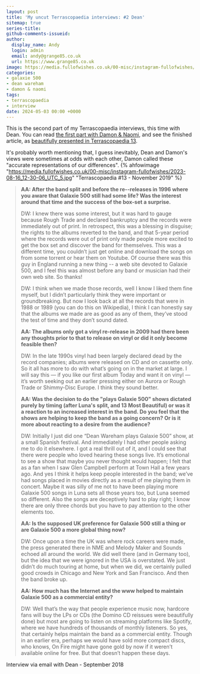 ```yaml
---
layout: post
title: 'My uncut Terrascopaedia interviews: #2 Dean'
sitemap: true
series-title:
github-comments-issueid:
author:
  display_name: Andy
  login: admin
  email: andy@grange85.co.uk
  url: https://www.grange85.co.uk
image: https://media.fullofwishes.co.uk/00-misc/instagram-fullofwishes/2023-08-16_12-30-06_UTC_5.jpg
categories:
- galaxie 500
- dean wareham
- damon & naomi
tags:
- terrascopaedia
- interview
date: 2024-05-03 00:00 +0000
---
```

This is the second part of my Terrascopaedia interviews, this time with Dean. You can read [the first part with Damon & Naomi](/2024/05/01/my-uncut-terrascopaedia-interviews-1-damon-and-naomi/), and see the finished article, as [beautifully presented in Terrascopaedia 13](https://media.fullofwishes.co.uk/01-galaxie_500/docs/galaxie-500-terrascopaedia-13.pdf).


It's probably worth mentioning that, I guess inevitably, Dean and Damon's views were sometimes at odds with each other, Damon called these "accurate representations of our differences".
{% ahfowimage "https://media.fullofwishes.co.uk/00-misc/instagram-fullofwishes/2023-08-16_12-30-06_UTC_5.jpg" "Terrascopaedia #13 - November 2019" %}

<blockquote>
<p>
<strong>
AA: After the band split and before the re--releases in 1996 where you aware that Galaxie 500 still had some life? Was the interest around that time and the success of the box-set a surprise.
</strong>
</p>


<p>
DW: I knew there was some interest, but it was hard to gauge because Rough Trade and declared bankruptcy and the records were immediately out of print. In retrospect, this was a blessing in disguise; the rights to the albums reverted to the band, and that 5-year period where the records were out of print only made people more excited to get the box set and discover the band for themselves. This was a different time, you couldn’t just get online and download the songs on from some torrent or hear them on Youtube. Of course there was this guy in England running a new thing -- a web site devoted to Galaxie 500, and I feel this was almost before any band or musician had their own web site. So thanks! 
</p>

<p>
DW: I think when we made those records, well I know I liked them fine myself, but I didn’t particularly think they were important or groundbreaking. But now I look back at all the records that were in 1988 or 1989 (you can do this on Wikipedia), I think I can honestly say that the albums we made are as good as any of them, they’ve stood the test of time and they don’t sound dated.
</p>


<p>
<strong>
AA: The albums only got a vinyl re-release in 2009 had there been any thoughts prior to that to release on vinyl or did it only become feasible then?
</strong>
</p>

<p>
DW: In the late 1990s vinyl had been largely declared dead by the record companies; albums were released on CD and on cassette only. So it all has more to do with what’s going on in the market at large. I will say this — if you like our first album Today and want it on vinyl — it’s worth seeking out an earlier pressing either on Aurora or Rough Trade or Shimmy-Disc Europe. I think they sound better.
</p>

<p>
<strong>
AA: Was the decision to do the "plays Galaxie 500" shows dictated purely by timing (after Luna's split, and 13 Most Beautiful) or was it a reaction to an increased interest in the band. Do you feel that the shows are helping to keep the band as a going concern? Or is it more about reacting to a desire from the audience?
</strong>
</p>

<p>
DW: Initially I just did one “Dean Wareham plays Galaxie 500” show, at a small Spanish festival. And immediately I had other people asking me to do it elsewhere. I got a real thrill out of it, and I could see that there were people who loved hearing these songs live. It’s emotional to see a show that maybe you never thought would happen; I felt that as a fan when I saw Glen Campbell perform at Town Hall a few years ago. And yes I think it helps keep people interested in the band; we’ve had songs placed in movies directly as a result of me playing them in concert. Maybe it was silly of me not to have been playing more Galaxie 500 songs in Luna sets all those years too, but Luna seemed so different. Also the songs are deceptively hard to play right; I know there are only three chords but you have to pay attention to the other elements too.
</p>



<p>
<strong>
AA: Is the supposed UK preference for Galaxie 500 still a thing or are Galaxie 500 a more global thing now?
</strong>
</p>

<p>
DW: Once upon a time the UK was where rock careers were made, the press generated there in NME and Melody Maker and Sounds echoed all around the world. We did well there (and in Germany too), but the idea that we were ignored in the USA is overstated. We just didn’t do much touring at home, but when we did, we certainly pulled good crowds in Chicago and New York and San Francisco. And then the band broke up.
</p>


<p>
<strong>
AA: How much has the Internet and the www helped to maintain Galaxie 500 as a commercial entity?
</strong>
</p>

<p>
DW: Well that’s the way that people experience music now, hardcore fans will buy the LPs or CDs (the Domino CD reissues were beautifully done) but most are going to listen on streaming platforms like Spotify, where we have hundreds of thousands of monthly listeners. So yes, that certainly helps maintain the band as a commercial entity. Though in an earlier era, perhaps we would have sold more compact discs, who knows, On Fire might have gone gold by now if it weren’t available online for free. But that doesn’t happen these days.
</p>
</blockquote>
<p class="caption">Interview via email with Dean - September 2018</p>
